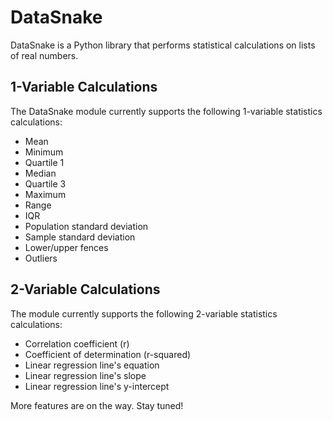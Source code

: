 # DataSnake

DataSnake is a Python library that performs statistical calculations on lists of real numbers.


## 1-Variable Calculations
The DataSnake module currently supports the following 1-variable statistics calculations:
<ul>
    <li>Mean</li>
    <li>Minimum</li>
    <li>Quartile 1</li>
    <li>Median</li>
    <li>Quartile 3</li>
    <li>Maximum</li>
    <li>Range</li>
    <li>IQR</li>
    <li>Population standard deviation</li>
    <li>Sample standard deviation</li>
    <li>Lower/upper fences</li>
    <li>Outliers</li>
</ul>

## 2-Variable Calculations

The module currently supports the following 2-variable statistics calculations:

<ul>
    <li>Correlation coefficient (r)</li>
    <li>Coefficient of determination (r-squared)</li>
    <li>Linear regression line's equation</li>
    <li>Linear regression line's slope</li>
    <li>Linear regression line's y-intercept</li>
 </ul>
 
 More features are on the way. Stay tuned!